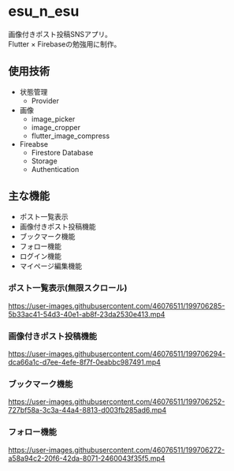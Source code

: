 # esu_n_esu
画像付きポスト投稿SNSアプリ。  
Flutter × Firebaseの勉強用に制作。  

## 使用技術
- 状態管理
  - Provider
- 画像
  - image_picker
  - image_cropper
  - flutter_image_compress
- Fireabse
  - Firestore Database
  - Storage
  - Authentication

## 主な機能
- ポスト一覧表示
- 画像付きポスト投稿機能
- ブックマーク機能
- フォロー機能
- ログイン機能
- マイページ編集機能
### ポスト一覧表示(無限スクロール)
https://user-images.githubusercontent.com/46076511/199706285-5b33ac41-54d3-40e1-ab8f-23da2530e413.mp4

### 画像付きポスト投稿機能
https://user-images.githubusercontent.com/46076511/199706294-dca66a1c-d7ee-4efe-8f7f-0eabbc987491.mp4

### ブックマーク機能
https://user-images.githubusercontent.com/46076511/199706252-727bf58a-3c3a-44a4-8813-d003fb285ad6.mp4

### フォロー機能
https://user-images.githubusercontent.com/46076511/199706272-a58a94c2-20f6-42da-8071-2460043f35f5.mp4
